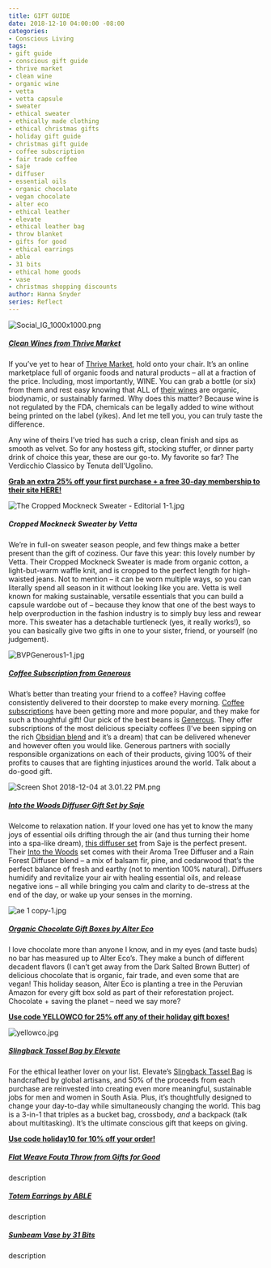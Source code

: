```yaml
---
title: GIFT GUIDE
date: 2018-12-10 04:00:00 -08:00
categories:
- Conscious Living
tags:
- gift guide
- conscious gift guide
- thrive market
- clean wine
- organic wine
- vetta
- vetta capsule
- sweater
- ethical sweater
- ethically made clothing
- ethical christmas gifts
- holiday gift guide
- christmas gift guide
- coffee subscription
- fair trade coffee
- saje
- diffuser
- essential oils
- organic chocolate
- vegan chocolate
- alter eco
- ethical leather
- elevate
- ethical leather bag
- throw blanket
- gifts for good
- ethical earrings
- able
- 31 bits
- ethical home goods
- vase
- christmas shopping discounts
author: Hanna Snyder
series: Reflect
---
```


![Social_IG_1000x1000.png](/uploads/Social_IG_1000x1000.png)

##### [Clean Wines from Thrive Market](http://l.thrv.me/yellowconferencewine-25p)

If you’ve yet to hear of [Thrive Market](http://l.thrv.me/yellowconferencewine-25p), hold onto your chair. It’s an online marketplace full of organic foods and natural products – all at a fraction of the price. Including, most importantly, WINE. You can grab a bottle (or six) from them and rest easy knowing that ALL of [their wines](http://l.thrv.me/yellowconferencewine-25p) are organic, biodynamic, or sustainably farmed. Why does this matter? Because wine is not regulated by the FDA, chemicals can be legally added to wine without being printed on the label (yikes). And let me tell you, you can truly taste the difference. 

Any wine of theirs I’ve tried has such a crisp, clean finish and sips as smooth as velvet. So for any hostess gift, stocking stuffer, or dinner party drink of choice this year, these are our go-to. My favorite so far? The Verdicchio Classico by Tenuta dell'Ugolino.

**[Grab an extra 25% off your first purchase + a free 30-day membership to their site HERE!](http://l.thrv.me/yellowconferencewine-25p)**

![The Cropped Mockneck Sweater - Editorial 1-1.jpg](/uploads/The%20Cropped%20Mockneck%20Sweater%20-%20Editorial%201-1.jpg)

##### Cropped Mockneck Sweater by Vetta

We’re in full-on sweater season people, and few things make a better present than the gift of coziness. Our fave this year: this lovely number by Vetta. Their Cropped Mockneck Sweater is made from organic cotton, a light-but-warm waffle knit, and is cropped to the perfect length for high-waisted jeans. Not to mention – it can be worn multiple ways, so you can literally spend all season in it without looking like you are. Vetta is well known for making sustainable, versatile essentials that you can build a capsule wardobe out of – because they know that one of the best ways to help overproduction in the fashion industry is to simply buy less and rewear more. This sweater has a detachable turtleneck (yes, it really works!), so you can basically give two gifts in one to your sister, friend, or yourself (no judgement).

![BVPGenerous1-1.jpg](/uploads/BVPGenerous1-1.jpg)

##### [Coffee Subscription from Generous](https://generousmovement.com/collections/subscribe)

What’s better than treating your friend to a coffee? Having coffee consistently delivered to their doorstep to make every morning. [Coffee subscriptions](https://generousmovement.com/collections/subscribe) have been getting more and more popular, and they make for such a thoughtful gift! Our pick of the best beans is [Generous](https://generousmovement.com/collections/subscribe). They offer subscriptions of the most delicious specialty coffees (I’ve been sipping on the rich [Obsidian blend](https://generousmovement.com/collections/all/products/obsidian?variant=8705087930459) and it’s a dream) that can be delivered whenever and however often you would like. Generous partners with socially responsible organizations on each of their products, giving 100% of their profits to causes that are fighting injustices around the world. Talk about a do-good gift.

![Screen Shot 2018-12-04 at 3.01.22 PM.png](/uploads/Screen%20Shot%202018-12-04%20at%203.01.22%20PM.png)

##### [Into the Woods Diffuser Gift Set by Saje](https://www.saje.com/holiday-gift-sets/into-the-woods-702260.html#q=into%2Bthe%2Bwoods&lang=default&start=1)

Welcome to relaxation nation. If your loved one has yet to know the many joys of essential oils drifting through the air (and thus turning their home into a spa-like dream), [this diffuser set](https://www.saje.com/holiday-gift-sets/into-the-woods-702260.html#q=into%2Bthe%2Bwoods&lang=default&start=1) from Saje is the perfect present. Their [Into the Woods](https://www.saje.com/holiday-gift-sets/into-the-woods-702260.html#q=into%2Bthe%2Bwoods&lang=default&start=1) set comes with their Aroma Tree Diffuser and a Rain Forest Diffuser blend – a mix of balsam fir, pine, and cedarwood that’s the perfect balance of fresh and earthy (not to mention 100% natural). Diffusers humidify and revitalize your air with healing essential oils, and release negative ions – all while bringing you calm and clarity to de-stress at the end of the day, or wake up your senses in the morning. 

![ae 1 copy-1.jpg](/uploads/ae%201%20copy-1.jpg)

##### [Organic Chocolate Gift Boxes by Alter Eco](https://www.alterecofoods.com/collections/holiday-gifts)

I love chocolate more than anyone I know, and in my eyes (and taste buds) no bar has measured up to Alter Eco’s. They make a bunch of different decadent flavors (I can’t get away from the Dark Salted Brown Butter) of delicious chocolate that is organic, fair trade, and even some that are vegan! This holiday season, Alter Eco is planting a tree in the Peruvian Amazon for every gift box sold as part of their reforestation project. Chocolate + saving the planet – need we say more?

**[Use code YELLOWCO for 25% off any of their holiday gift boxes!](https://www.alterecofoods.com/collections/holiday-gifts)**

![yellowco.jpg](/uploads/yellowco.jpg)

##### [Slingback Tassel Bag by Elevate](https://www.elevatepeople.com/collections/bags/products/slingback?variant=9048685314084)

For the ethical leather lover on your list. Elevate’s [Slingback Tassel Bag](https://www.elevatepeople.com/collections/bags/products/slingback?variant=9048685314084) is handcrafted by global artisans, and 50% of the proceeds from each purchase are reinvested into creating even more meaningful, sustainable jobs for men and women in South Asia. Plus, it’s thoughtfully designed to change your day-to-day while simultaneously changing the world. This bag is a 3-in-1 that triples as a bucket bag, crossbody, _and_ a backpack (talk about multitasking). It’s the ultimate conscious gift that keeps on giving.

**[Use code holiday10 for 10% off your order!](https://www.elevatepeople.com/)**

##### [Flat Weave Fouta Throw from Gifts for Good](https://www.giftsforgood.com/collections/home-personal-care/products/asymmetric-flat-weave-fouta-throw)

description

##### [Totem Earrings by ABLE](https://www.livefashionable.com/products/totem-earrings)

description

##### [Sunbeam Vase by 31 Bits](https://31bits.com/collections/goods/products/sunbeam-vase-tall?variant=13587904495699)

description